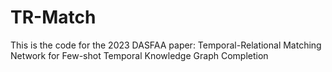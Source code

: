 # TR-Match
This is the code for the 2023 DASFAA paper: Temporal-Relational Matching Network for Few-shot Temporal Knowledge Graph Completion
